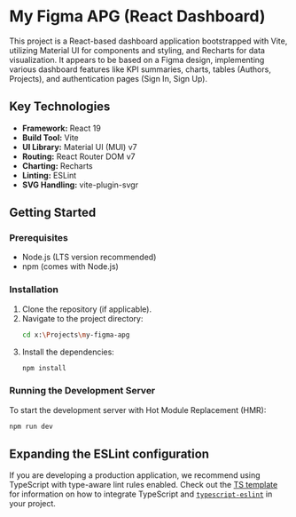 # My Figma APG (React Dashboard)

This project is a React-based dashboard application bootstrapped with Vite, utilizing Material UI for components and styling, and Recharts for data visualization. It appears to be based on a Figma design, implementing various dashboard features like KPI summaries, charts, tables (Authors, Projects), and authentication pages (Sign In, Sign Up).

## Key Technologies

*   **Framework:** React 19
*   **Build Tool:** Vite
*   **UI Library:** Material UI (MUI) v7
*   **Routing:** React Router DOM v7
*   **Charting:** Recharts
*   **Linting:** ESLint
*   **SVG Handling:** vite-plugin-svgr

## Getting Started

### Prerequisites

*   Node.js (LTS version recommended)
*   npm (comes with Node.js)

### Installation

1.  Clone the repository (if applicable).
2.  Navigate to the project directory:
    ```bash
    cd x:\Projects\my-figma-apg
    ```
3.  Install the dependencies:
    ```bash
    npm install
    ```

### Running the Development Server

To start the development server with Hot Module Replacement (HMR):

```bash
npm run dev
```

## Expanding the ESLint configuration

If you are developing a production application, we recommend using TypeScript with type-aware lint rules enabled. Check out the [TS template](https://github.com/vitejs/vite/tree/main/packages/create-vite/template-react-ts) for information on how to integrate TypeScript and [`typescript-eslint`](https://typescript-eslint.io) in your project.
